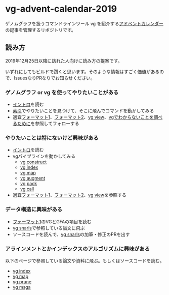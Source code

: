 # vg-advent-calendar-2019

ゲノムグラフを扱うコマンドラインツール vg を紹介する[アドベントカレンダー](https://adventar.org/calendars/4722)の記事を管理するリポジトリです。

## 読み方

2019年12月25日以降に訪れた人向けに読み方の提案です。

いずれにしてもビルドで躓くと思います。そのような情報はすごく価値があるので、IssuesなりPRなりでお知らせください。

### ゲノムグラフ or vg を使ってやりたいことがある

* [イントロ](12-01.md)を読む
* [索引](12-25.md)でやりたいことを見つけて、そこに飛んでコマンドを動かしてみる
* 適宜[フォーマット1](12-02.md)、[フォーマット2](12-03.md)、[vg view](12-18.md)、[vgでわからないことを調べるために](12-25.md)を参照してフォローする

### やりたいことは特にないけど興味がある

* [イントロ](12-01.md)を読む
* vgパイプラインを動かしてみる
  * [vg construct](12-04.md)
  * [vg index](12-05.md)
  * [vg map](12-06.md)
  * [vg augment](12-07.md)
  * [vg pack](12-08.md)
  * [vg call](12-09.md)
* 適宜[フォーマット1](12-02.md)、[フォーマット2](12-03.md)、[vg view](12-18.md)を参照する

### データ構造に興味がある

* [フォーマット1](12-02.md)のVGとGFAの項目を読む
* [vg snarls](12-16.md)で参照している論文に飛ぶ
* ソースコードを読んで、[vg snarls](12-16.md)の加筆・修正のPRを出す

### アラインメントとかインデックスのアルゴリズムに興味がある

以下のページで参照している論文や資料に飛ぶ。もしくはソースコードを読む。

* [vg index](12-05.md)
* [vg map](12-06.md)
* [vg prune](12-14.md)
* [vg msga](12-23.md)
